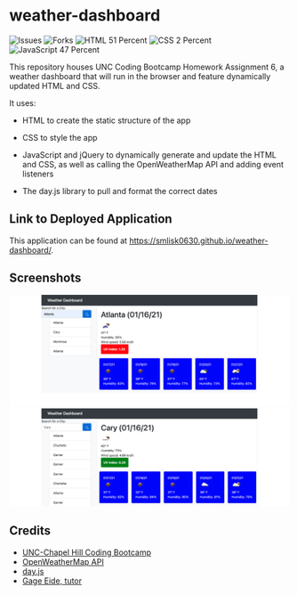 # weather-dashboard
![Issues](https://img.shields.io/github/issues/smlisk0630/weather-dashboard)
![Forks](https://img.shields.io/github/forks/smlisk0630/weather-dashboard)
![HTML 51 Percent](https://img.shields.io/badge/html-51%25-purple)
![CSS 2 Percent](https://img.shields.io/badge/css-2%25-blue)
![JavaScript 47 Percent](https://img.shields.io/badge/javascript-47%25-yellow)

This repository houses UNC Coding Bootcamp Homework Assignment 6, a weather dashboard that will run in the browser and feature dynamically updated HTML and CSS.

It uses:

- HTML to create the static structure of the app

- CSS to style the app

- JavaScript and jQuery to dynamically generate and update the HTML and CSS, as well as calling the OpenWeatherMap API and adding event listeners

- The day.js library to pull and format the correct dates

## Link to Deployed Application
This application can be found at https://smlisk0630.github.io/weather-dashboard/.

## Screenshots
![Atlanta Forecast](Assets/Atlanta_Forecast.png)
![Cary Forecast](Assets/Cary_Forecast.png)

## Credits
- [UNC-Chapel Hill Coding Bootcamp](https://bootcamp.unc.edu/)
- [OpenWeatherMap API](https://openweathermap.org/)
- [day.js](https://day.js.org)
- [Gage Eide, tutor](https://github.com/gage117)